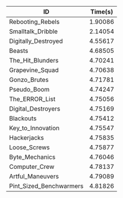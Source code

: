 |ID|Time(s)|
|-|-|
|Rebooting_Rebels|1.90086|
|Smalltalk_Dribble|2.14054|
|Digitally_Destroyed|4.55617|
|Beasts|4.68505|
|The_Hit_Blunders|4.70241|
|Grapevine_Squad|4.70638|
|Gonzo_Brutes|4.71781|
|Pseudo_Boom|4.74247|
|The_ERROR_List|4.75056|
|Digital_Destroyers|4.75169|
|Blackouts|4.75412|
|Key_to_Innovation|4.75547|
|Hackerjacks|4.75835|
|Loose_Screws|4.75877|
|Byte_Mechanics|4.76046|
|Computer_Crew|4.78137|
|Artful_Maneuvers|4.79089|
|Pint_Sized_Benchwarmers|4.81826|
